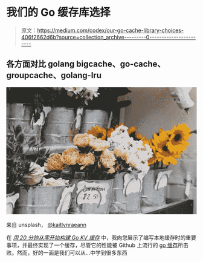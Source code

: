 # 我们的 Go 缓存库选择

> 原文：<https://medium.com/codex/our-go-cache-library-choices-406f2662d6b?source=collection_archive---------0----------------------->

## 各方面对比 golang bigcache、go-cache、groupcache、golang-lru

![](img/2d69494cae25119f3003e97a56b6f969.png)

来自 unsplash， [@kaitlynraeann](https://unsplash.com/photos/BKNFx3nUHQo)

在 [*用 20 分钟从零开始构建 Go KV 缓存*](https://blog.devgenius.io/build-a-go-kv-cache-from-scratch-in-20-minutes-a13616a4929f) 中，我向您展示了编写本地缓存时的重要事项，并最终实现了一个缓存，尽管它的性能被 Github 上流行的 [go 缓存](https://github.com/patrickmn/go-cache)所击败。然而，好的一面是我们可以从…中学到很多东西